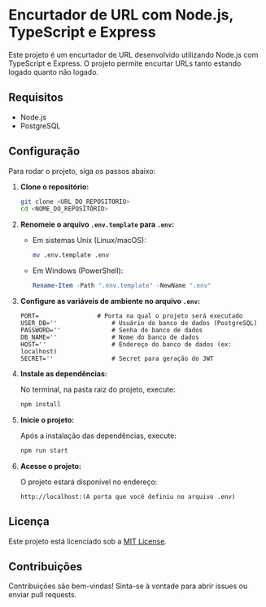 # Encurtador de URL com Node.js, TypeScript e Express

Este projeto é um encurtador de URL desenvolvido utilizando Node.js com TypeScript e Express. O projeto permite encurtar URLs tanto estando logado quanto não logado.

## Requisitos

- Node.js
- PostgreSQL

## Configuração

Para rodar o projeto, siga os passos abaixo:

1. **Clone o repositório:**

    ```bash
    git clone <URL_DO_REPOSITÓRIO>
    cd <NOME_DO_REPOSITÓRIO>
    ```

2. **Renomeie o arquivo `.env.template` para `.env`:**

    - Em sistemas Unix (Linux/macOS):

        ```bash
        mv .env.template .env
        ```

    - Em Windows (PowerShell):

        ```powershell
        Rename-Item -Path ".env.template" -NewName ".env"
        ```


3. **Configure as variáveis de ambiente no arquivo `.env`:**

    ```dotenv
    PORT=                # Porta na qual o projeto será executado
    USER_DB=''               # Usuário do banco de dados (PostgreSQL)
    PASSWORD=''              # Senha do banco de dados
    DB_NAME=''               # Nome do banco de dados
    HOST=''                  # Endereço do banco de dados (ex: localhost)
    SECRET=''                # Secret para geração do JWT
    ```

4. **Instale as dependências:**

    No terminal, na pasta raiz do projeto, execute:

    ```bash
    npm install
    ```

5. **Inicie o projeto:**

    Após a instalação das dependências, execute:

    ```bash
    npm run start
    ```

6. **Acesse o projeto:**

    O projeto estará disponível no endereço:

    ```
    http://localhost:(A porta que você definiu no arquivo .env)
    ```

## Licença

Este projeto está licenciado sob a [MIT License](LICENSE).

## Contribuições

Contribuições são bem-vindas! Sinta-se à vontade para abrir issues ou enviar pull requests.

